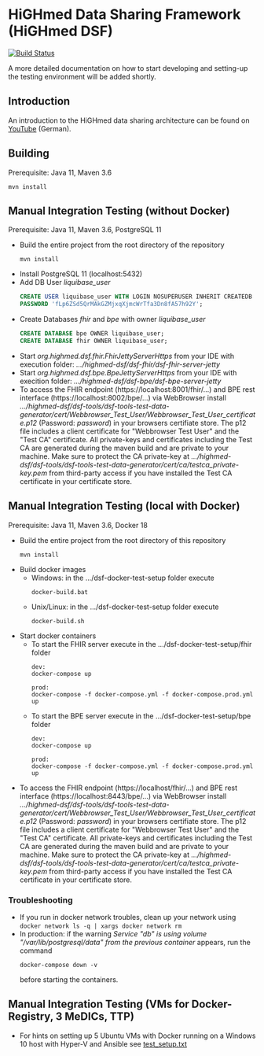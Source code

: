 # HiGHmed Data Sharing Framework (HiGHmed DSF)

[![Build Status](https://travis-ci.org/highmed/highmed-dsf.svg?branch=master)](https://travis-ci.org/highmed/highmed-dsf)

A more detailed documentation on how to start developing and setting-up the testing environment will be added shortly.

## Introduction
An introduction to the HiGHmed data sharing architecture can be found on [YouTube](http://www.youtube.com/watch?v=YPcryul5occ) (German).

## Building
Prerequisite: Java 11, Maven 3.6

```
mvn install
```

## Manual Integration Testing (without Docker)
Prerequisite: Java 11, Maven 3.6, PostgreSQL 11

* Build the entire project from the root directory of the repository
  ```
  mvn install
  ```
* Install PostgreSQL 11 (localhost:5432)
* Add DB User *liquibase_user*
  ``` SQL
  CREATE USER liquibase_user WITH LOGIN NOSUPERUSER INHERIT CREATEDB CREATEROLE NOREPLICATION
  PASSWORD 'fLp6ZSd5QrMAkGZMjxqXjmcWrTfa3Dn8fA57h92Y';
  ```
* Create Databases *fhir* and *bpe* with owner *liquibase_user*
  ``` SQL
  CREATE DATABASE bpe OWNER liquibase_user;
  CREATE DATABASE fhir OWNER liquibase_user;
  ```
* Start *org.highmed.dsf.fhir.FhirJettyServerHttps* from your IDE with execution folder: *.../highmed-dsf/dsf-fhir/dsf-fhir-server-jetty*
* Start *org.highmed.dsf.bpe.BpeJettyServerHttps* from your IDE with execition folder: *.../highmed-dsf/dsf-bpe/dsf-bpe-server-jetty*
* To access the FHIR endpoint (https://localhost:8001/fhir/...) and BPE rest interface (https://localhost:8002/bpe/...) via WebBrowser install *.../highmed-dsf/dsf-tools/dsf-tools-test-data-generator/cert/Webbrowser_Test_User/Webbrowser_Test_User_certificate.p12* (Password: *password*) in your browsers certifiate store. The p12 file includes a client certificate for "Webbrowser Test User" and the "Test CA" certificate. All private-keys and certificates including the Test CA are generated during the maven build and are private to your machine. Make sure to protect the CA private-key at *.../highmed-dsf/dsf-tools/dsf-tools-test-data-generator/cert/ca/testca_private-key.pem* from third-party access if you have installed the Test CA certificate in your certificate store.

## Manual Integration Testing (local with Docker)
Prerequisite: Java 11, Maven 3.6, Docker 18

* Build the entire project from the root directory of this repository
  ```
  mvn install
  ```
* Build docker images
  * Windows: in the .../dsf-docker-test-setup folder execute
    ```
    docker-build.bat
    ```
  * Unix/Linux: in the .../dsf-docker-test-setup folder execute
    ```
    docker-build.sh
    ```
* Start docker containers
  * To start the FHIR server execute in the .../dsf-docker-test-setup/fhir folder
    ```
    dev:
    docker-compose up
    
    prod: 
    docker-compose -f docker-compose.yml -f docker-compose.prod.yml up
    ```
  * To start the BPE server execute in the .../dsf-docker-test-setup/bpe folder
    ```
    dev:
    docker-compose up
        
    prod: 
    docker-compose -f docker-compose.yml -f docker-compose.prod.yml up
    ```
* To access the FHIR endpoint (https://localhost/fhir/...) and BPE rest interface (https://localhost:8443/bpe/...) via WebBrowser install *.../highmed-dsf/dsf-tools/dsf-tools-test-data-generator/cert/Webbrowser_Test_User/Webbrowser_Test_User_certificate.p12* (Password: *password*) in your browsers certifiate store. The p12 file includes a client certificate for "Webbrowser Test User" and the "Test CA" certificate. All private-keys and certificates including the Test CA are generated during the maven build and are private to your machine. Make sure to protect the CA private-key at *.../highmed-dsf/dsf-tools/dsf-tools-test-data-generator/cert/ca/testca_private-key.pem* from third-party access if you have installed the Test CA certificate in your certificate store.

### Troubleshooting
* If you run in docker network troubles, clean up your network using ``docker network ls -q | xargs docker network rm``
* In production: if the warning _Service "db" is using volume "/var/lib/postgresql/data" from the previous container_ appears, run the command 
  ``` 
  docker-compose down -v 
  ```
  before starting the containers.
  
  
## Manual Integration Testing (VMs for Docker-Registry, 3 MeDICs, TTP)
* For hints on setting up 5 Ubuntu VMs with Docker running on a Windows 10 host with Hyper-V and Ansible see [test_setup.txt](dsf-docker-test-setup-3medic-ttp/test_setup.txt)
